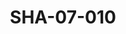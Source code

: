 ---
pid: SHA-07-010
title: SHA-07-010
language: ar
collection: شرحبيل احمد
original_label: 
rights: شرحبيل احمد
location_of_original: شرحبيل احمد
photographer_or_studio: 
scanned_from: photograph 10.4 by 16.8
_date: 8/9/1977
location: الخرطوم، نادي الطيران المدني
description: عازفين شرحبيل احمد كامل حسين وعلي يعقوب كباشي
additional_notes: 
permission_display: 'yes'
on_server: 'yes'
on_website: 'yes'
permalink: "/archive/ar/sha-07-010.html"
layout: photo-page
---